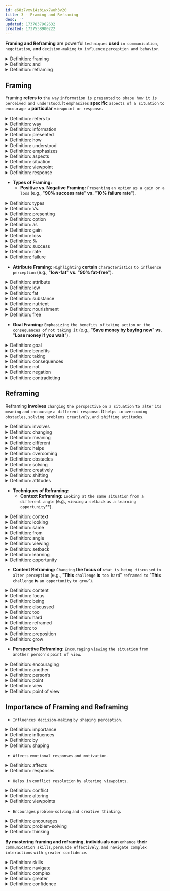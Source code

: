 ```yaml
---
id: e68z7vxvi4zbiwx7wuh3v20
title: 3 - Framing and Reframing
desc: ''
updated: 1737837962632
created: 1737538900222
---
```


**Framing and Reframing** are powerful `techniques` **used** `in communication`, `negotiation`, **and** `decision-making` `to influence` `perception and behavior`.



<!-- start of 'framing' section -->
<details>
  <summary>Definition: framing</summary>

#
Framing **is** `presenting information` `in a specific way` `to influence` `how it is perceived`.

---
</details>
<!-- end of 'framing' section -->



<!-- start of 'and' section -->
<details>
  <summary>Definition: and</summary>

#
And **is** `a conjunction` **used** `to connect words`, `phrases`, `or clauses` **that are** `related or combined`.

---
</details>
<!-- end of 'and' section -->



<!-- start of 'reframing' section -->
<details>
  <summary>Definition: reframing</summary>

#
Reframing **is** `changing` `the perspective` `on a situation` `to see it differently`.

---
</details>
<!-- end of 'reframing' section -->



## **Framing**
Framing **refers to** `the way` `information is presented` `to shape how it is` `perceived and understood`. It `emphasizes` **specific** `aspects of a situation` `to encourage a` **particular** `viewpoint or response`.



<!-- start of 'refers to' section -->
<details>
  <summary>Definition: refers to</summary>

#
Refers to **means** `to indicate or mention` `something`.

---
</details>
<!-- end of 'refers to' section -->



<!-- start of 'way' section -->
<details>
  <summary>Definition: way</summary>

#
Way **means** `a method or approach of` `doing something`.  

---
</details>
<!-- end of 'way' section -->



<!-- start of 'information' section -->
<details>
  <summary>Definition: information</summary>

#
Information **means** `facts or details about` `a subject`.  

---
</details>
<!-- end of 'information' section -->



<!-- start of 'presented' section -->
<details>
  <summary>Definition: presented</summary>

#
Presented **means** `shown or explained to` `others`.

---
</details>
<!-- end of 'presented' section -->



<!-- start of 'how' section -->
<details>
  <summary>Definition: how</summary>

#
How **is** `the manner` `or way in which` `something` `is done or happens`.  

---
</details>
<!-- end of 'how' section -->



<!-- start of 'understood' section -->
<details>
  <summary>Definition: understood</summary>

#
Understood **is** `comprehended` `or grasped mentally`.  

---
</details>
<!-- end of 'understood' section -->



<!-- start of 'emphasizes' section -->
<details>
  <summary>Definition: emphasizes</summary>

#
Emphasizes `stresses or highlights` `the importance of` `something`.  

---
</details>
<!-- end of 'emphasizes' section -->



<!-- start of 'aspects' section -->
<details>
  <summary>Definition: aspects</summary>

#
Aspects **are** `different` `parts or features of` `something`.

---
</details>
<!-- end of 'aspects' section -->



<!-- start of 'situation' section -->
<details>
  <summary>Definition: situation</summary>

#
Situation **is** `a set of` `circumstances or events`.  

---
</details>
<!-- end of 'situation' section -->



<!-- start of 'viewpoint' section -->
<details>
  <summary>Definition: viewpoint</summary>

#
Viewpoint **is** `a particular` `attitude or perspective on` `something`.  

---
</details>
<!-- end of 'viewpoint' section -->



<!-- start of 'response' section -->
<details>
  <summary>Definition: response</summary>

#
Response **is** `a reaction or reply` `to something`.

---
</details>
<!-- end of 'response' section -->



- **Types of Framing:**
  - **Positive vs. Negative Framing:** `Presenting` `an option` `as a gain or a loss` (e.g., "**90% success rate**" **vs.** "**10% failure rate**").



<!-- start of 'types' section -->
<details>
  <summary>Definition: types</summary>

#
Types **are** `different` `categories or kinds of` `something`.

---
</details>
<!-- end of 'types' section -->



<!-- start of 'Vs.' section -->
<details>
  <summary>Definition: Vs.</summary>

#  
Vs. **is** `a shorthand for` "`versus`," `indicating` `contrast or comparison`.  

---
</details>
<!-- end of 'Vs.' section -->



<!-- start of 'presenting' section -->
<details>
  <summary>Definition: presenting</summary>

#
Presenting **is** `the act of` `showing or offering` `something`.  

---
</details>
<!-- end of 'presenting' section -->



<!-- start of 'option' section -->
<details>
  <summary>Definition: option</summary>

#
Option **is** `a choice or alternative` `available` `in a situation`.

---
</details>
<!-- end of 'option' section -->



<!-- start of 'as' section -->
<details>
  <summary>Definition: as</summary>

#
As **is used** `to indicate` `a comparison or similarity`. Example: "She is as tall as her brother." It shows a comparison between two things.

---
</details>
<!-- end of 'as' section -->



<!-- start of 'gain' section -->
<details>
  <summary>Definition: gain</summary>

#
Gain **is** `an increase or benefit`.  

---
</details>
<!-- end of 'gain' section -->



<!-- start of 'loss' section -->
<details>
  <summary>Definition: loss</summary>

#
Loss **is** `a decrease or disadvantage`.  

---
</details>
<!-- end of 'loss' section -->



<!-- start of '%' section -->
<details>
  <summary>Definition: %</summary>

#
% **is** `the symbol for` `percentage`, `representing` `a part of a whole` `expressed in hundredths`.

---
</details>
<!-- end of '%' section -->



<!-- start of 'success' section -->
<details>
  <summary>Definition: success</summary>

#
Success **is** `the achievement of` `a desired` `outcome or goal`.  

---
</details>
<!-- end of 'success' section -->



<!-- start of 'rate' section -->
<details>
  <summary>Definition: rate</summary>

#
Rate **is** `a measure or a ratio of` `something`.  

---
</details>
<!-- end of 'rate' section -->



<!-- start of 'failure' section -->
<details>
  <summary>Definition: failure</summary>

#
Failure **is** `the lack of` `success` `or the inability` `to achieve` `a desired outcome`.

---
</details>
<!-- end of 'failure' section -->



  - **Attribute Framing:** `Highlighting` **certain** `characteristics` `to influence perception` (e.g., "**low-fat**" **vs.** "**90% fat-free**").



<!-- start of 'attribute' section -->
<details>
  <summary>Definition: attribute</summary>

#
Attribute **is** `a characteristic or quality of` `something`.

---
</details>
<!-- end of 'attribute' section -->



<!-- start of 'low' section -->
<details>
  <summary>Definition: low</summary>

#
Low **refers to** `a small` `amount or degree of` `something`.  

---
</details>
<!-- end of 'low' section -->



<!-- start of 'fat' section -->
<details>
  <summary>Definition: fat</summary>

#
Fat **is** `a substance in` `food or` **the** `body`, **often used to refer to** `a type of` `nutrient`.

---
</details>
<!-- end of 'fat' section -->



<!-- start of 'substance' section -->
<details>
  <summary>Definition: substance</summary>

#
Substance **is** `a type of` `material or matter`.

---
</details>
<!-- end of 'substance' section -->



<!-- start of 'nutrient' section -->
<details>
  <summary>Definition: nutrient</summary>

#
Nutrient **is** `a substance` `that provides nourishment` **essential** `for growth and maintenance of` `life`.

---
</details>
<!-- end of 'nutrient' section -->



<!-- start of 'nourishment' section -->
<details>
  <summary>Definition: nourishment</summary>

#
Nourishment **is** `the food or nutrients` `necessary for` `health and growth`.

---
</details>
<!-- end of 'nourishment' section -->



<!-- start of 'free' section -->
<details>
  <summary>Definition: free</summary>

#
Free **means** `without cost` `or not having a` **particular** `feature or restriction`.

---
</details>
<!-- end of 'free' section -->



  - **Goal Framing:** `Emphasizing` `the benefits of` `taking action` `or the consequences of` `not taking it` (e.g., "**Save money by buying now**" **vs.** "**Lose money if you wait**").



<!-- start of 'goal' section -->
<details>
  <summary>Definition: goal</summary>

#
Goal **is** `an objective` `or desired outcome`.

---
</details>
<!-- end of 'goal' section -->



<!-- start of 'benefits' section -->
<details>
  <summary>Definition: benefits</summary>

#
Benefits **are** `advantages` `or positive results` `gained from` `something`.  

---
</details>
<!-- end of 'benefits' section -->



<!-- start of 'taking' section -->
<details>
  <summary>Definition: taking</summary>

#
Taking **refers to** `the act of` `choosing or accepting` `something`.  

---
</details>
<!-- end of 'taking' section -->



<!-- start of 'consequences' section -->
<details>
  <summary>Definition: consequences</summary>

#
Consequences **are** `the results or effects of` `an action or decision`.  

---
</details>
<!-- end of 'consequences' section -->



<!-- start of 'not' section -->
<details>
  <summary>Definition: not</summary>

#
Not **indicates** `the negation or absence of` `something`.

---
</details>
<!-- end of 'not' section -->



<!-- start of 'negation' section -->
<details>
  <summary>Definition: negation</summary>

#
Negation **is** `the process of` `denying or contradicting` `something`.

---
</details>
<!-- end of 'negation' section -->



<!-- start of 'contradicting' section -->
<details>
  <summary>Definition: contradicting</summary>

#
Contradicting **is** `the act of` `saying or doing something` `that is opposite` `or in conflict with something else`.

---
</details>
<!-- end of 'contradicting' section -->



## **Reframing**
Reframing **involves** `changing` `the perspective` `on a situation` `to alter` `its meaning` `and encourage` `a different response`. It `helps in` `overcoming obstacles`, `solving problems creatively`, `and shifting attitudes`.



<!-- start of 'involves' section -->
<details>
  <summary>Definition: involves</summary>

#
Involves **means** `includes or requires` `something` `as part of a process`.

---
</details>
<!-- end of 'involves' section -->



<!-- start of 'changing' section -->
<details>
  <summary>Definition: changing</summary>

#
Changing **means** `altering or modifying` `something`.  

---
</details>
<!-- end of 'changing' section -->



<!-- start of 'meaning' section -->
<details>
  <summary>Definition: meaning</summary>

#
Meaning **is** `the significance or interpretation of` `something`. 

---
</details>
<!-- end of 'meaning' section -->



<!-- start of 'different' section -->
<details>
  <summary>Definition: different</summary>

#
Different **refers to** `something` **that is** `distinct` `or not the same as another`.  

---
</details>
<!-- end of 'different' section -->



<!-- start of 'helps' section -->
<details>
  <summary>Definition: helps</summary>

#
Helps **means** `to assist` `or make something easier`.  

---
</details>
<!-- end of 'helps' section -->



<!-- start of 'overcoming' section -->
<details>
  <summary>Definition: overcoming</summary>

#
Overcoming **means** `successfully` `dealing with or defeating` `something`.  

---
</details>
<!-- end of 'overcoming' section -->



<!-- start of 'obstacles' section -->
<details>
  <summary>Definition: obstacles</summary>

#
Obstacles **are** `challenges or barriers` `that hinder progress`.

---
</details>
<!-- end of 'obstacles' section -->



<!-- start of 'solving' section -->
<details>
  <summary>Definition: solving</summary>

#
Solving **means** `finding` `a solution` `to a problem`.  

---
</details>
<!-- end of 'solving' section -->



<!-- start of 'creatively' section -->
<details>
  <summary>Definition: creatively</summary>

#
Creatively **refers to** `using` `imagination` `or original thinking`.  

---
</details>
<!-- end of 'creatively' section -->



<!-- start of 'shifting' section -->
<details>
  <summary>Definition: shifting</summary>

#
Shifting **means** `changing or altering` `something`.  

---
</details>
<!-- end of 'shifting' section -->



<!-- start of 'attitudes' section -->
<details>
  <summary>Definition: attitudes</summary>

#
Attitudes **are** `feelings or opinions` `about something`.

---
</details>
<!-- end of 'attitudes' section -->



- **Techniques of Reframing:**
  - **Context Reframing:** `Looking at` `the same situation` `from a different angle` (e.g., `viewing` `a setback` `as a learning opportunity`**).



<!-- start of 'context' section -->
<details>
  <summary>Definition: context</summary>

#
Context **refers to** `the circumstances or setting` `in which something` `occurs`.

---
</details>
<!-- end of 'context' section -->



<!-- start of 'looking' section -->
<details>
  <summary>Definition: looking</summary>

#
Looking **means** `observing or viewing` `something`.  

---
</details>
<!-- end of 'looking' section -->



<!-- start of 'same' section -->
<details>
  <summary>Definition: same</summary>

#
Same **refers to** `something` `identical or unchanged`.  

---
</details>
<!-- end of 'same' section -->



<!-- start of 'from' section -->
<details>
  <summary>Definition: from</summary>

#
From **indicates** `the starting point` `or origin`.  

---
</details>
<!-- end of 'from' section -->



<!-- start of 'angle' section -->
<details>
  <summary>Definition: angle</summary>

#
Angle **is** `a particular way of` `considering or approaching` `something`.

---
</details>
<!-- end of 'angle' section -->



<!-- start of 'viewing' section -->
<details>
  <summary>Definition: viewing</summary>

#
Viewing **means** `considering` `or looking at something` `from a certain perspective`.  

---
</details>
<!-- end of 'viewing' section -->



<!-- start of 'setback' section -->
<details>
  <summary>Definition: setback</summary>

#
Setback **is** `a problem or delay` `that hinders progress`.  

---
</details>
<!-- end of 'setback' section -->



<!-- start of 'learning' section -->
<details>
  <summary>Definition: learning</summary>

#
Learning **refers to** `acquiring` `knowledge or skills` `through experience or study`.  

---
</details>
<!-- end of 'learning' section -->



<!-- start of 'opportunity' section -->
<details>
  <summary>Definition: opportunity</summary>

#
Opportunity **is** `a favorable` `circumstance or chance` `for progress or success`.

---
</details>
<!-- end of 'opportunity' section -->



  - **Content Reframing:** `Changing` **the focus of** `what is being discussed` `to alter perception` (e.g., "**This** `challenge` **is** `too hard`" `reframed to` "**This** `challenge` **is** `an opportunity` `to grow`").



<!-- start of 'content' section -->
<details>
  <summary>Definition: content</summary>

#
Content **refers to** `the subject matter` `or information` `being dealt with`.

---
</details>
<!-- end of 'content' section -->



<!-- start of 'focus' section -->
<details>
  <summary>Definition: focus</summary>

#
Focus **is** `the main` `attention or emphasis` `given to` `something`.

---
</details>
<!-- end of 'focus' section -->



<!-- start of 'being' section -->
<details>
  <summary>Definition: being</summary>

#
Being **refers to** `the state of` `existing or happening`.  

---
</details>
<!-- end of 'being' section -->



<!-- start of 'discussed' section -->
<details>
  <summary>Definition: discussed</summary>

#
Discussed **means** `talked about or examined` `in detail`.

---
</details>
<!-- end of 'discussed' section -->



<!-- start of 'too' section -->
<details>
  <summary>Definition: too</summary>

#
Too **means** `excessively` `or more than needed`.  

---
</details>
<!-- end of 'too' section -->



<!-- start of 'hard' section -->
<details>
  <summary>Definition: hard</summary>

#
Hard **refers to** `something` **that is** `difficult` `or requires a lot of effort`.  

---
</details>
<!-- end of 'hard' section -->



<!-- start of 'reframed' section -->
<details>
  <summary>Definition: reframed</summary>

#
Reframed **means** `to change` `the perspective` `or way of thinking about something`.  

---
</details>
<!-- end of 'reframed' section -->



<!-- start of 'to' section -->
<details>
  <summary>Definition: to</summary>

#
To **is** `a preposition` `indicating direction`, `purpose`, `or intent`.

---
</details>
<!-- end of 'to' section -->



<!-- start of 'preposition' section -->
<details>
  <summary>Definition: preposition</summary>

#
Preposition **is** `a word that shows` `the relationship between` `a noun` (`or pronoun`) `and other words in a sentence`, `indicating direction`, `time`, `place`, `or method`.

---
</details>
<!-- end of 'preposition' section -->



<!-- start of 'grow' section -->
<details>
  <summary>Definition: grow</summary>

#
Grow **means** `to develop or increase` `in size`, `strength`, `or ability`.

---
</details>
<!-- end of 'grow' section -->



  - **Perspective Reframing:** `Encouraging` `viewing` `the situation` `from another person’s` `point of view`.



<!-- start of 'encouraging' section -->
<details>
  <summary>Definition: encouraging</summary>

#
Encouraging **means** `giving` `support or motivation`.

---
</details>
<!-- end of 'encouraging' section -->



<!-- start of 'another' section -->
<details>
  <summary>Definition: another</summary>

#
Another **refers to** `one more` `or a different person or thing`.  

---
</details>
<!-- end of 'another' section -->



<!-- start of 'person’s' section -->
<details>
  <summary>Definition: person’s</summary>

#
Person’s **refers to** `something` `that belongs to` `or is associated with` `a person`.

---
</details>
<!-- end of 'person’s' section -->



<!-- start of 'point' section -->
<details>
  <summary>Definition: point</summary>

#
Point **is** `a specific` `detail or item` `in a discussion or argument`.  

---
</details>
<!-- end of 'point' section -->



<!-- start of 'view' section -->
<details>
  <summary>Definition: view</summary>

#
View **is** `a particular way of` `considering or observing` `something`.  

---
</details>
<!-- end of 'view' section -->



<!-- start of 'point of view' section -->
<details>
  <summary>Definition: point of view</summary>

#
Point of view **is** `a particular` `perspective or stance` `on a subject`.

---
</details>
<!-- end of 'point of view' section -->



## **Importance of Framing and Reframing**
- `Influences decision-making` `by shaping perception`.



<!-- start of 'importance' section -->
<details>
  <summary>Definition: importance</summary>

#
Importance **is** `the quality of` `being` `significant or valuable`.

---
</details>
<!-- end of 'importance' section -->



<!-- start of 'influences' section -->
<details>
  <summary>Definition: influences</summary>

#
Influences **is** `the effect or impact on` `something or someone`.

---
</details>
<!-- end of 'influences' section -->



<!-- start of 'by' section -->
<details>
  <summary>Definition: by</summary>

#
By **indicates** `the means or method of` `doing something`.

---
</details>
<!-- end of 'by' section -->



<!-- start of 'shaping' section -->
<details>
  <summary>Definition: shaping</summary>

#
Shaping **is** `the act of` `forming or influencing` `the development of` `something`.

---
</details>
<!-- end of 'shaping' section -->



- `Affects` `emotional responses` `and motivation`.



<!-- start of 'affects' section -->
<details>
  <summary>Definition: affects</summary>

#
Affects **means** `to influence` `or have an impact on` `something`.

---
</details>
<!-- end of 'affects' section -->



<!-- start of 'responses' section -->
<details>
  <summary>Definition: responses</summary>

#
Responses **are** `reactions or replies to` `a stimulus or situation`.

---
</details>
<!-- end of 'responses' section -->



- `Helps in` `conflict resolution` `by altering viewpoints`.



<!-- start of 'conflict' section -->
<details>
  <summary>Definition: conflict</summary>

#
Conflict **is** `a serious` `disagreement or argument`.  

---
</details>
<!-- end of 'conflict' section -->



<!-- start of 'altering' section -->
<details>
  <summary>Definition: altering</summary>

#
Altering **means** `changing or modifying` `something`.  

---
</details>
<!-- end of 'altering' section -->



<!-- start of 'viewpoints' section -->
<details>
  <summary>Definition: viewpoints</summary>

#
Viewpoints **are** `personal` `perspectives or opinions` `on a situation`.

---
</details>
<!-- end of 'viewpoints' section -->



- `Encourages` `problem-solving` `and creative thinking`.



<!-- start of 'encourages' section -->
<details>
  <summary>Definition: encourages</summary>

#
Encourages **means** `to motivate or inspire` `someone` `to take action`.

---
</details>
<!-- end of 'encourages' section -->



<!-- start of 'problem-solving' section -->
<details>
  <summary>Definition: problem-solving</summary>

#
Problem-solving **is** `the process of` `finding solutions` `to difficult or complex` `issues`.  

---
</details>
<!-- end of 'problem-solving' section -->



<!-- start of 'thinking' section -->
<details>
  <summary>Definition: thinking</summary>

#
Thinking **is** `the process of` `considering` `or reasoning about` `something`.

---
</details>
<!-- end of 'thinking' section -->



**By mastering framing and reframing**, **individuals can** `enhance` **their** `communication skills`, `persuade effectively`, `and navigate complex interactions` `with greater confidence`.



<!-- start of 'skills' section -->
<details>
  <summary>Definition: skills</summary>

#
Skills **are** `abilities or expertise` `in a particular area`.

---
</details>
<!-- end of 'skills' section -->



<!-- start of 'navigate' section -->
<details>
  <summary>Definition: navigate</summary>

#
Navigate **means** `to find one's way through` `or manage something`.  

---
</details>
<!-- end of 'navigate' section -->



<!-- start of 'complex' section -->
<details>
  <summary>Definition: complex</summary>

#
Complex **means** `something` `intricate or consisting of many parts`.  

---
</details>
<!-- end of 'complex' section -->



<!-- start of 'greater' section -->
<details>
  <summary>Definition: greater</summary>

#
Greater **means** `larger`, `more significant`, `or more advanced`.  

---
</details>
<!-- end of 'greater' section -->



<!-- start of 'confidence' section -->
<details>
  <summary>Definition: confidence</summary>

#
Confidence **is** `a feeling of` `self-assurance` `or belief in` `one's abilities`.

---
</details>
<!-- end of 'confidence' section -->